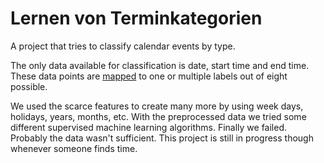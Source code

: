 # Lernen von Terminkategorien

A project that tries to classify calendar events by type.

The only data available for classification is date, start time and end time. These data points are [mapped](res/label_mapping.json) to one or multiple labels out of eight possible. 

We used the scarce features to create many more by using week days, holidays, years, months, etc.
With the preprocessed data we tried some different supervised machine learning algorithms. 
Finally we failed. Probably the data wasn't sufficient. 
This project is still in progress though whenever someone finds time.